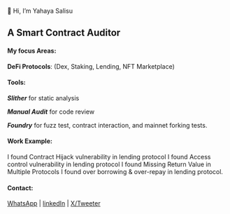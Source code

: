 👋 Hi, I’m Yahaya Salisu

## A Smart Contract Auditor

#### My focus Areas:
 **DeFi Protocols**: (Dex, Staking, Lending, NFT Marketplace)

#### Tools:
 ***Slither*** for static analysis

 ***Manual Audit*** for code review

 ***Foundry*** for fuzz test, contract interaction, and mainnet forking tests.

#### Work Example:
 I found Contract Hijack vulnerability in lending protocol
 I found Access control vulnerability in lending protocol
 I found Missing Return Value in Multiple Protocols
 I found over borrowing & over-repay in lending protocol.

#### Contact:
[WhatsApp](https://wa.me/qr/AOJIRGL4JCO7D1) | [linkedIn](https://www.linkedin.com/in/yahaya-salisu-809273278?utm_source=share&utm_campaign=share_via&utm_content=profile&utm_medium=android_app) | [X/Tweeter](https://x.com/Babs_Crypto1?t=Vc6SgVuVgS8FxbVUZZXHVw&s=09)
